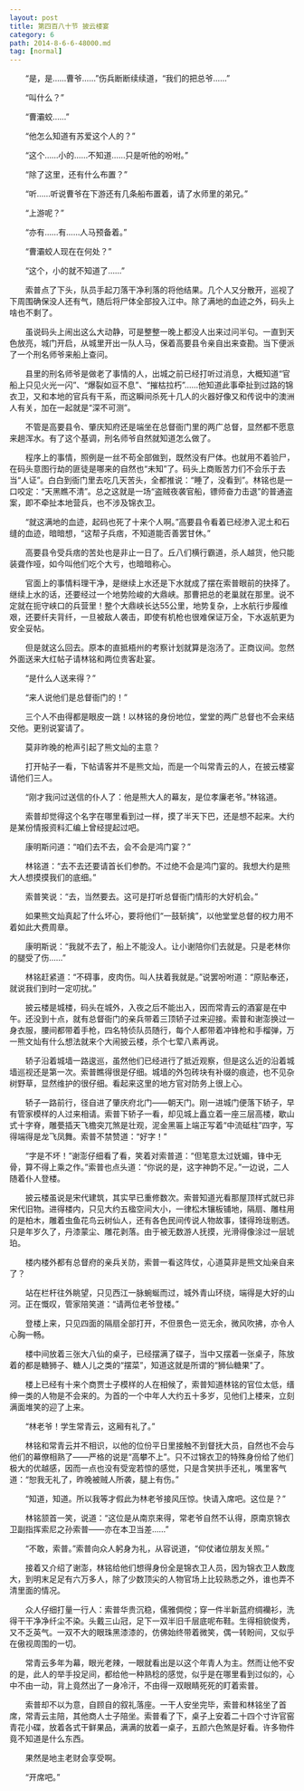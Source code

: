 ```yaml
---
layout: post
title: 第四百八十节 披云楼宴
category: 6
path: 2014-8-6-6-48000.md
tag: [normal]
---
```


　　“是，是……曹爷……”伤兵断断续续道，“我们的把总爷……”

　　“叫什么？”

　　“曹灞蛟……”

　　“他怎么知道有苏爱这个人的？”

　　“这个……小的……不知道……只是听他的吩咐。”

　　“除了这里，还有什么布置？”

　　“听……听说曹爷在下游还有几条船布置着，请了水师里的弟兄。”

　　“上游呢？”

　　“亦有……有……人马预备着。”

　　“曹灞蛟人现在在何处？”

　　“这个，小的就不知道了……”

　　索普点了下头，队员手起刀落干净利落的将他结果。几个人又分散开，巡视了下周围确保没人还有气，随后将尸体全部投入江中。除了满地的血迹之外，码头上啥也不剩了。

　　虽说码头上闹出这么大动静，可是整整一晚上都没人出来过问半句。一直到天色放亮，城门开启，从城里开出一队人马，保着高要县令亲自出来查勘。当下便派了一个刑名师爷来船上查问。

　　县里的刑名师爷是做老了事情的人，出城之前已经打听过消息，大概知道“官船上只见火光一闪”、“爆裂如豆不息”、“摧枯拉朽”……他知道此事牵扯到过路的锦衣卫，又和本地的官兵有干系，而这瞬间杀死十几人的火器好像又和传说中的澳洲人有关，加在一起就是“深不可测”。

　　不管是高要县令、肇庆知府还是端坐在总督衙门里的两广总督，显然都不愿意来趟浑水。有了这个基调，刑名师爷自然就知道怎么做了。

　　程序上的事情，照例是一丝不苟全部做到，既然没有尸体。也就用不着验尸，在码头意图行劫的匪徒是哪来的自然也“未知”了。码头上商贩苦力们不会乐于去当“人证”。白白到衙门里去吃几天苦头，全都推说：“睡了，没看到”。林铭也是一口咬定：“天黑瞧不清”。总之这就是一场“盗贼夜袭官船，镖师奋力击退”的普通盗案，即不牵扯本地营兵，也不涉及锦衣卫。

　　“就这满地的血迹，起码也死了十来个人啊。”高要县令看着已经渗入泥土和石缝的血迹，暗暗想，“这帮子兵痞，不知道能否善罢甘休。”

　　高要县令受兵痞的苦处也是非止一日了。丘八们横行霸道，杀人越货，他只能装聋作哑，如今叫他们吃个大亏，也暗暗称心。

　　官面上的事情料理干净，是继续上水还是下水就成了摆在索普眼前的抉择了。继续上水的话，还要经过一个地势险峻的大鼎峡。那曹把总的老巢就在那里。说不定就在扼守峡口的兵营里！整个大鼎峡长达55公里，地势复杂，上水航行步履维艰，还要纤夫背纤，一旦被敌人袭击，即使有机枪也很难保证万全，下水返航更为安全妥帖。

　　但是就这么回去。原本的直抵梧州的考察计划就算是泡汤了。正商议间。忽然外面送来大红帖子请林铭和两位贵客赴宴。

　　“是什么人送来得？”

　　“来人说他们是总督衙门的！”

　　三个人不由得都是眼皮一跳！以林铭的身份地位，堂堂的两广总督也不会来结交他。更别说宴请了。

　　莫非昨晚的枪声引起了熊文灿的主意？

　　打开帖子一看，下帖请客并不是熊文灿，而是一个叫常青云的人，在披云楼宴请他们三人。

　　“刚才我问过送信的仆人了：他是熊大人的幕友，是位孝廉老爷。”林铭道。

　　索普却觉得这个名字在哪里看到过一样，摸了半天下巴，还是想不起来。大约是某份情报资料汇编上曾经提起过吧。

　　康明斯问道：“咱们去不去，会不会是鸿门宴？”

　　林铭道：“去不去还要请首长们参酌。不过绝不会是鸿门宴的。我想大约是熊大人想摸摸我们的底细。”

　　索普笑说：“去，当然要去。这可是打听总督衙门情形的大好机会。”

　　如果熊文灿真起了什么坏心，要将他们“一鼓斩擒”，以他堂堂总督的权力用不着如此大费周章。

　　康明斯说：“我就不去了，船上不能没人。让小谢陪你们去就是。只是老林你的腿受了伤……”

　　林铭赶紧道：“不碍事，皮肉伤。叫人扶着我就是。”说罢吩咐道：“原贴奉还，就说我们到时一定叨扰。”

　　披云楼是城楼，码头在城外，入夜之后不能出入，因而常青云的酒宴是在中午。还没到十点，就有总督衙门的亲兵带着三顶轿子过来迎接。索普和谢澎换过一身衣服，腰间都带着手枪，四名特侦队员随行，每个人都带着冲锋枪和手榴弹，万一熊文灿有什么想法就来个大闹披云楼，杀个七荤八素再说。

　　轿子沿着城墙一路逡巡，虽然他们已经进行了抵近观察，但是这么近的沿着城墙巡视还是第一次。索普瞧得很是仔细。城墙的外包砖块有补缀的痕迹，也不见杂树野草，显然维护的很仔细。看起来这里的地方官对防务上很上心。

　　轿子一路前行，径自进了肇庆府北门――朝天门。刚一进城门便落下轿子，早有管家模样的人过来相请。索普下轿子一看，却见城上矗立着一座三层高楼，歇山式十字脊，雕甍插天飞檐突兀煞是壮观，泥金黑匾上端正写着“中流砥柱”四字，写得端得是龙飞凤舞。索普不禁赞道：“好字！”

　　“字是不坏！”谢澎仔细看了看，笑着对索普道：“但笔意太过妩媚，锋中无骨，算不得上乘之作。”索普也点头道：“你说的是，这字神韵不足。”一边说，二人随着仆人登楼。

　　披云楼虽说是宋代建筑，其实早已重修数次。索普知道光看那屋顶样式就已非宋代旧物。进得楼内，只见大约五楹空间大小，一律松木镶板铺地，隔扇、雕柱用的是柏木，雕着虫鱼花鸟云树仙人，还有各色民间传说人物故事，镂得玲珑剔透。只是年岁久了，丹漆蒙尘、雕花剥落。由于被无数游人抚摸，光滑得像涂过一层琥珀。

　　楼内楼外都有总督府的亲兵关防，索普一看这阵仗，心道莫非是熊文灿亲自来了？

　　站在栏杆往外眺望，只见西江一脉蜿蜒而过，城外青山环绕，端得是大好的山河。正在慨叹，管家陪笑道：“请两位老爷登楼。”

　　登楼上来，只见四面的隔扇全部打开，不但景色一览无余，微风吹拂，亦令人心胸一畅。

　　楼中间放着三张大八仙的桌子，已经摆满了碟子，当中又摆着一张桌子，陈放着的都是糖狮子、糖人儿之类的“摆菜”，知道这就是所谓的“狮仙糖果”了。

　　楼上已经有十来个商贾士子模样的人在相候了，索普知道林铭的官位太低，缙绅一类的人物是不会来的。为首的一个中年人大约五十多岁，见他们上楼来，立刻满面堆笑的迎了上来。

　　“林老爷！学生常青云，这厢有礼了。”

　　林铭和常青云并不相识，以他的位份平日里接触不到督抚大员，自然也不会与他们的幕僚相熟了――严格的说是“高攀不上”。只不过锦衣卫的特殊身份给了他们极大的优越感，因而一点也没有受宠若惊的感觉，只是含笑拱手还礼，嘴里客气道：“恕我无礼了，昨晚被贼人所袭，腿上有伤。”

　　“知道，知道。所以我等才假此为林老爷接风压惊。快请入席吧。这位是？”

　　林铭颔首一笑，说道：“这位是从南京来得，常老爷自然不认得，原南京锦衣卫副指挥索尼之孙索普――亦在本卫当差……”

　　“不敢，索普。”索普向众人躬身为礼，从容说道，“仰仗诸位朋友关照。”

　　接着又介绍了谢澎，林铭给他们想得身份全是锦衣卫人员，因为锦衣卫人数庞大，到明末足足有六万多人，除了少数顶尖的人物官场上比较熟悉之外，谁也弄不清里面的情况。

　　众人仔细打量一行人：索普华贵沉稳，儒雅倜傥；穿一件半新蓝府绸襽衫，洗得干干净净纤尘不染。头戴三山冠，足下一双半旧千层底呢布鞋。生得相貌俊秀，又不乏英气。一双不大的眼珠黑漆漆的，仿佛始终带着微笑，偶一转盼间，又似乎在傲视周围的一切。

　　常青云多年为幕，眼光老辣，一眼就看出是以这个年青人为主。然而让他不安的是，此人的举手投足间，都给他一种熟稔的感觉，似乎是在哪里看到过似的，心中不由一动，背上竟然出了一身冷汗，不由得一双眼睛死死的盯着索普。

　　索普却不以为意，自顾自的叙礼落座。一干人安坐完毕，索普和林铭坐了首席，常青云主陪，其他商人士子陪坐。索普看了下，桌子上安着二十四个寸许官窑青花小碟，放着各式干鲜果品，满满的放着一桌子，五颜六色煞是好看。许多物件竟不知道是什么东西。

　　果然是地主老财会享受啊。

　　“开席吧。”
